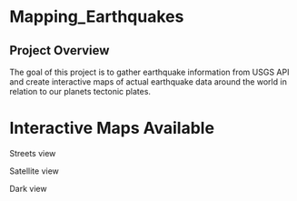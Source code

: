# Mapping_Earthquakes

## Project Overview
The goal of this project is to gather earthquake information from USGS API and create interactive maps of actual earthquake data around the world in relation to our planets tectonic plates.

# Interactive Maps Available

Streets view

Satellite view

Dark view
  